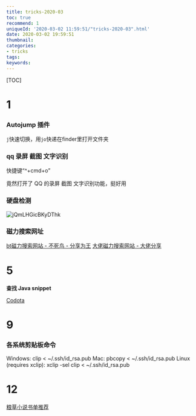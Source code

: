```yaml
---
title: tricks-2020-03
toc: true
recommend: 1
uniqueId: '2020-03-02 11:59:51/"tricks-2020-03".html'
date: 2020-03-02 19:59:51
thumbnail:
categories:
- tricks
tags:
keywords:
---
```


[TOC]

<!--more-->

# 1

### **Autojump 插件**

`j`快速切换，用`jo`快递在finder里打开文件夹



### qq 录屏 截图 文字识别

快捷键“^+cmd+o”

竟然打开了 QQ 的录屏 截图 文字识别功能，挺好用

### 硬盘检测

![jQmLHGicBKyDThk](https://i.loli.net/2020/03/03/jQmLHGicBKyDThk.png)



### 磁力搜索网址

[bt磁力搜索网站 - 不死鸟 - 分享为王](https://hao.su/908/)
[大佬磁力搜索网站 - 大佬分享](https://dalao.ru/3/)



# 5

**查找 Java snippet**

[Codota](https://www.codota.com/code/java/class-index)



# 9

### 各系统剪贴板命令

Windows:
clip < ~/.ssh/id_rsa.pub
Mac:
pbcopy < ~/.ssh/id_rsa.pub
Linux (requires xclip):
xclip -sel clip < ~/.ssh/id_rsa.pub



# 12

[粮草小说书单推荐](https://lcxs.owllook.net/book_list/)


